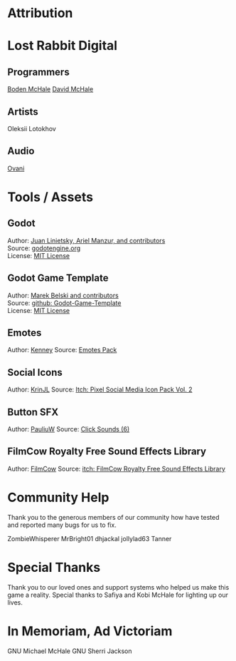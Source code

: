 # Attribution

# Lost Rabbit Digital

## Programmers
[Boden McHale](https://www.bodenmchale.com/)
[David McHale](https://www.youtube.com/channel/UCcmLal-sOU_5ThcSQCFDyoA)

## Artists
Oleksii Lotokhov

## Audio
[Ovani](https://ovanisound.com/)

# Tools / Assets
## Godot
Author: [Juan Linietsky, Ariel Manzur, and contributors](https://godotengine.org/contact)  
Source: [godotengine.org](https://godotengine.org/)  
License: [MIT License](https://github.com/godotengine/godot/blob/master/LICENSE.txt) 

## Godot Game Template
Author: [Marek Belski and contributors](https://github.com/Maaack/Godot-Game-Template/graphs/contributors)  
Source: [github: Godot-Game-Template](https://github.com/Maaack/Godot-Game-Template)  
License: [MIT License](LICENSE.txt)  

## Emotes
Author: [Kenney](https://kenney.nl/)
Source: [Emotes Pack](https://kenney.nl/assets/emotes-pack)
	
## Social Icons
Author: [KrinJL](https://krinjl.itch.io/)
Source: [Itch: Pixel Social Media Icon Pack Vol. 2](https://krinjl.itch.io/icons2)

## Button SFX
Author: [PauliuW](https://opengameart.org/users/pauliuw)
Source: [Click Sounds (6)](https://opengameart.org/content/click-sounds6)

## FilmCow Royalty Free Sound Effects Library
Author: [FilmCow](https://filmcow.itch.io/)
Source: [itch: FilmCow Royalty Free Sound Effects Library](https://filmcow.itch.io/filmcow-sfx)

# Community Help
Thank you to the generous members of our community how have tested and reported many bugs for us to fix.

ZombieWhisperer
MrBright01 
dhjackal
jollylad63
Tanner

# Special Thanks
Thank you to our loved ones and support systems who helped us make this game a reality.
Special thanks to Safiya and Kobi McHale for lighting up our lives.

# In Memoriam, Ad Victoriam
GNU Michael McHale
GNU Sherri Jackson
